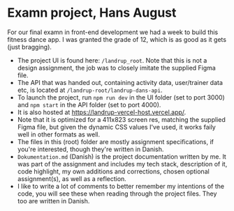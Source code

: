 
# Examn project, Hans August
For our final examn in front-end development we had a week to build this fitness dance app. I was granted the grade of 12, which is as good as it gets (just bragging).

- The project UI is found here: `/landrup_root`. Note that this is not a design assignment, the job was to closely imitate the supplied Figma file.
- The API that was handed out, containing activity data, user/trainer data etc, is located at `/landrup-root/landrup-dans-api`.
- To launch the project, run `npm run dev` in the UI folder (set to port 3000) and `npm start` in the API folder (set to port 4000).
- It is also hosted at https://landrup-vercel-host.vercel.app/.
- Note that it is optimized for a 411x823 screen res, matching the supplied Figma file, but given the dynamic CSS values I've used, it works faily well in other formats as well.
- The files in this (root) folder are mostly assignment specifications, if you're interested, though they're written in Danish.
- `Dokumentation.md` (Danish) is the project documentation written by me. It was part of the assignment and includes my tech stack, description of it, code highlight, my own additions and corrections, chosen optional assignment(s), as well as a reflection. 
- I like to write a lot of comments to better remember my intentions of the code, you will see these when reading through the project files. They too are written in Danish.
